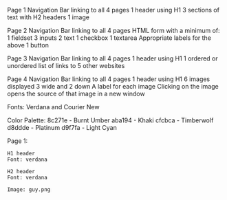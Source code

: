 Page 1
Navigation Bar linking to all 4 pages
    1 header using H1
    3 sections of text with H2 headers
    1 image

Page 2
    Navigation Bar linking to all 4 pages
    HTML form with a minimum of:
        1 fieldset
        3 inputs
            2 text
            1 checkbox
        1 textarea
        Appropriate labels for the above
        1 button

Page 3
    Navigation Bar linking to all 4 pages
    1 header using H1
    1 ordered or unordered list of links to 5 other websites

Page 4
    Navigation Bar linking to all 4 pages
    1 header using H1
    6 images displayed 3 wide and 2 down
        A label for each image
        Clicking on the image opens the source of that image in a new window


Fonts: Verdana and Courier New

Color Palette: 
8c271e - Burnt Umber
aba194 - Khaki
cfcbca - Timberwolf
d8ddde - Platinum
d9f7fa - Light Cyan



Page 1:

    H1 header
    Font: verdana

    H2 header
    Font: verdana

    Image: guy.png
